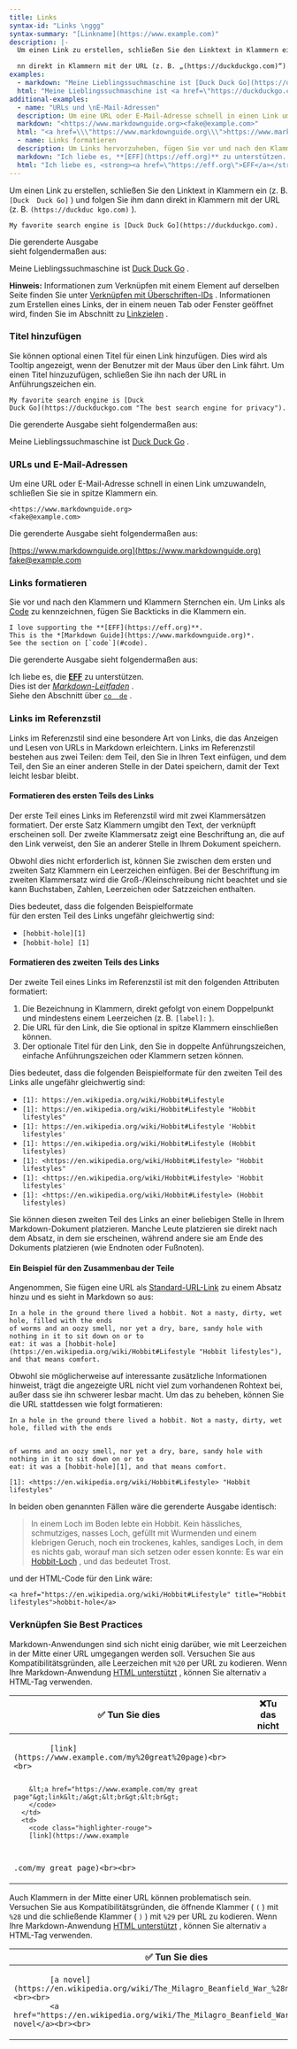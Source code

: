 ```yaml
---
title: Links
syntax-id: "Links \nggg"
syntax-summary: "[Linkname](https://www.example.com)"
description: |-
  Um einen Link zu erstellen, schließen Sie den Linktext in Klammern ein (z. B. „[Duck Duck Go]“) und folgen Sie ihm da

  nn direkt in Klammern mit der URL (z. B. „(https://duckduckgo.com)“). Optional können Sie nach der URL in Klammern einen Titel hinzufügen.
examples:
  - markdown: "Meine Lieblingssuchmaschine ist [Duck Duck Go](https://duckduckgo.com „Die beste Suchmaschine für Datenschutz“)."
  html: "Meine Lieblingssuchmaschine ist <a href=\"https://duckduckgo.com\" title=\"Die beste Suchmaschine für Datenschutz\">Duck Duck Go</a>."
additional-examples:
  - name: "URLs und \nE-Mail-Adressen"
  description: Um eine URL oder E-Mail-Adresse schnell in einen Link umzuwandeln, schließen Sie sie in spitze Klammern ein.
  markdown: "<https://www.markdownguide.org><fake@example.com>"
  html: "<a href=\\\"https://www.markdownguide.org\\\">https://www.markdownguide.org</a><a href=\\\"&#x6d;&#97;&#105;& #x6c;&#116;&#x6f;&#58;&#x66;&#x61;&#x6b;&#101;&#64;&#x65;&#120;&#x61;&#x6d ;&#x70;&#108;&#101;&#46;&#99;&#x6f;&#109;\\\">&#x66;&#x61;&#x6b;&#101;&# \n\n\n64;&#x65;&#120;&#x61;&#x6d;&#x70;&#108;&#101;&#46;&#99;&#x6f;&#109;</a>"
  - name: Links formatieren
  description: Um Links hervorzuheben, fügen Sie vor und nach den Klammern und Klammern Sternchen ein.
  markdown: "Ich liebe es, **[EFF](https://eff.org)** zu unterstützen. Dies ist der *[Markdown Guide](https://www.markdownguide.org)*."
  html: "Ich liebe es, <strong><a href=\"https://eff.org\">EFF</a></strong> zu unterstützen. Dies ist der <em><a href=\"https://www.markdownguide.org\">Markdown-Leitfaden</a></em>."
---
```


Um einen Link zu erstellen, schließen Sie den Linktext in Klammern ein (z. B. `[Duck  Duck Go]` ) und folgen Sie ihm dann direkt in Klammern mit der URL (z. B. `(https://duckduc kgo.com)` ).

```
My favorite search engine is [Duck Duck Go](https://duckduckgo.com).
```

Die gerenderte Ausgabe<br> sieht folgendermaßen aus:

Meine Lieblingssuchmaschine ist [Duck Duck Go](https://duckduckgo.com) .

<div class="alert alert-info">
<i class="fas fa-info-circle"></i><strong>Hinweis:</strong> Informationen zum Verknüpfen mit einem Element auf derselben Seite finden Sie unter <a href="/extended-syntax/#linking-to-heading-ids">Verknüpfen mit Überschriften-IDs</a> . Informationen zum Erstellen eines Links, der in einem neuen Tab oder Fenster geöffnet wird, finden Sie im Abschnitt zu <a href="/hacks/#link-targets">Linkzielen</a> .</div>

### Titel hinzufügen

Sie können optional einen Titel für einen Link hinzufügen. Dies wird als Tooltip angezeigt, wenn der Benutzer mit der Maus über den Link fährt. Um einen Titel hinzuzufügen, schließen Sie ihn nach der URL in Anführungszeichen ein.

```
My favorite search engine is [Duck
Duck Go](https://duckduckgo.com "The best search engine for privacy").
```

Die gerenderte Ausgabe sieht folgendermaßen aus:

Meine Lieblingssuchmaschine ist [Duck Duck Go](https://duckduckgo.com "Die beste Suchmaschine für Privatsphäre") .

### URLs und E-Mail-Adressen

Um eine URL oder E-Mail-Adresse schnell in einen Link umzuwandeln, schließen Sie sie in spitze Klammern ein.

```
<https://www.markdownguide.org>
<fake@example.com>
```

Die gerenderte Ausgabe sieht folgendermaßen aus:

[https://www.markdownguide.org](https://www.markdownguide.org)<br> [fake@example.com](mailto:fake@example.com)

### Links formatieren

Sie vor und nach den Klammern und Klammern Sternchen ein. Um Links als [Code](#code) zu kennzeichnen, fügen Sie Backticks in die Klammern ein.

```
I love supporting the **[EFF](https://eff.org)**.
This is the *[Markdown Guide](https://www.markdownguide.org)*.
See the section on [`code`](#code).
```

Die gerenderte Ausgabe sieht folgendermaßen aus:

Ich liebe es, die **[EFF](https://eff.org)** zu unterstützen.<br> Dies ist der *[Markdown-Leitfaden](https://www.markdownguide.org)* .<br> Siehe den Abschnitt über [`co  de`](#code) .

### Links im Referenzstil

Links im Referenzstil sind eine besondere Art von Links, die das Anzeigen und Lesen von URLs in Markdown erleichtern. Links im Referenzstil bestehen aus zwei Teilen: dem Teil, den Sie in Ihren Text einfügen, und dem Teil, den Sie an einer anderen Stelle in der Datei speichern, damit der Text leicht lesbar bleibt.

#### Formatieren des ersten Teils des Links

Der erste Teil eines Links im Referenzstil wird mit zwei Klammersätzen formatiert. Der erste Satz Klammern umgibt den Text, der verknüpft erscheinen soll. Der zweite Klammersatz zeigt eine Beschriftung an, die auf den Link verweist, den Sie an anderer Stelle in Ihrem Dokument speichern.

Obwohl dies nicht erforderlich ist, können Sie zwischen dem ersten und zweiten Satz Klammern ein Leerzeichen einfügen. Bei der Beschriftung im zweiten Klammersatz wird die Groß-/Kleinschreibung nicht beachtet und sie kann Buchstaben, Zahlen, Leerzeichen oder Satzzeichen enthalten.

Dies bedeutet, dass die folgenden Beispielformate<br> für den ersten Teil des Links ungefähr gleichwertig sind:

- `[hobbit-hole][1]`
- `[hobbit-hole] [1]`

#### Formatieren des zweiten Teils des Links

Der zweite Teil eines Links im Referenzstil ist mit den folgenden Attributen formatiert:

1. Die Bezeichnung in Klammern, direkt gefolgt von einem Doppelpunkt und mindestens einem Leerzeichen (z. B. `[label]:` ).
2. Die URL für den Link, die Sie optional in spitze Klammern einschließen können.
3. Der optionale Titel für den Link, den Sie in doppelte Anführungszeichen, einfache Anführungszeichen oder Klammern setzen können.

Dies bedeutet, dass die folgenden Beispielformate für den zweiten Teil des Links alle ungefähr gleichwertig sind:

- `[1]: https://en.wikipedia.org/wiki/Hobbit#Lifestyle`
- `[1]: https://en.wikipedia.org/wiki/Hobbit#Lifestyle "Hobbit lifestyles"`
- `[1]: https://en.wikipedia.org/wiki/Hobbit#Lifestyle 'Hobbit lifestyles'`
- `[1]: https://en.wikipedia.org/wiki/Hobbit#Lifestyle (Hobbit lifestyles)`
- `[1]: <https://en.wikipedia.org/wiki/Hobbit#Lifestyle> "Hobbit lifestyles"`
- `[1]: <https://en.wikipedia.org/wiki/Hobbit#Lifestyle> 'Hobbit lifestyles'`
- `[1]: <https://en.wikipedia.org/wiki/Hobbit#Lifestyle> (Hobbit lifestyles)`

Sie können diesen zweiten Teil des Links an einer beliebigen Stelle in Ihrem Markdown-Dokument platzieren. Manche Leute platzieren sie direkt nach dem Absatz, in dem sie erscheinen, während andere sie am Ende des Dokuments platzieren (wie Endnoten oder Fußnoten).

#### Ein Beispiel für den Zusammenbau der Teile

Angenommen, Sie fügen eine URL als [Standard-URL-Link](#links) zu einem Absatz hinzu und es sieht in Markdown so aus:

```
In a hole in the ground there lived a hobbit. Not a nasty, dirty, wet hole, filled with the ends
of worms and an oozy smell, nor yet a dry, bare, sandy hole with nothing in it to sit down on or to
eat: it was a [hobbit-hole](https://en.wikipedia.org/wiki/Hobbit#Lifestyle "Hobbit lifestyles"), and that means comfort.
```

Obwohl sie möglicherweise auf interessante zusätzliche Informationen hinweist, trägt die angezeigte URL nicht viel zum vorhandenen Rohtext bei, außer dass sie ihn schwerer lesbar macht. Um das zu beheben, können Sie die URL stattdessen wie folgt formatieren:

```
In a hole in the ground there lived a hobbit. Not a nasty, dirty, wet hole, filled with the ends


of worms and an oozy smell, nor yet a dry, bare, sandy hole with nothing in it to sit down on or to
eat: it was a [hobbit-hole][1], and that means comfort.

[1]: <https://en.wikipedia.org/wiki/Hobbit#Lifestyle> "Hobbit lifestyles"
```

In beiden oben genannten Fällen wäre die gerenderte Ausgabe identisch:

> In einem Loch im Boden lebte ein Hobbit. Kein hässliches, schmutziges, nasses Loch, gefüllt mit Wurmenden und einem klebrigen Geruch, noch ein trockenes, kahles, sandiges Loch, in dem es nichts gab, worauf man sich setzen oder essen konnte: Es war ein <a href="https://en.wikipedia.org/wiki/Hobbit#Lifestyle" title="Lebensstile der Hobbits">Hobbit-Loch</a> , und das bedeutet Trost.

und der HTML-Code für den Link wäre:

```
<a href="https://en.wikipedia.org/wiki/Hobbit#Lifestyle" title="Hobbit lifestyles">hobbit-hole</a>
```

### Verknüpfen Sie Best Practices

Markdown-Anwendungen sind sich nicht einig darüber, wie mit Leerzeichen in der Mitte einer URL umgegangen werden soll. Versuchen Sie aus Kompatibilitätsgründen, alle Leerzeichen mit `%20` per URL zu kodieren. Wenn Ihre Markdown-Anwendung [HTML unterstützt](#html) , können Sie alternativ `a` HTML-Tag verwenden.

<table class="table table-bordered">
  <thead class="thead-light">
    <tr>
      <th>✅ Tun Sie dies</th>
      <th>❌Tu das nicht</th>
    </tr>
  </thead>
  <tbody>
    <tr>
      <td>
        <code class="highlighter-rouge">
        [link](https://www.example.com/my%20great%20page)&lt;br&gt;&lt;br&gt;


        &lt;a href="https://www.example.com/my great page"&gt;link&lt;/a&gt;&lt;br&gt;&lt;br&gt;
        </code>
      </td>
      <td>
        <code class="highlighter-rouge">
        [link](https://www.example

.com/my great page)&lt;br&gt;&lt;br&gt;
        </code>
      </td>
    </tr>
  </tbody>
</table>

Auch Klammern in der Mitte einer URL können problematisch sein. Versuchen Sie aus Kompatibilitätsgründen, die öffnende Klammer ( `(` ) mit `%28` und die schließende Klammer ( `)` ) mit `%29` per URL zu kodieren. Wenn Ihre Markdown-Anwendung [HTML unterstützt](#html) , können Sie alternativ `a` HTML-Tag verwenden.

<table class="table table-bordered">
  <thead class="thead-light">
    <tr>
      <th>✅ Tun Sie dies</th>
      <th>❌Tu das nicht</th>
    </tr>
  </thead>
  <tbody>
    <tr>
      <td>
        <code class="highlighter-rouge">
        [a novel](https://en.wikipedia.org/wiki/The_Milagro_Beanfield_War_%28novel%29)&lt;br&gt;&lt;br&gt;
        &lt;a href="https://en.wikipedia.org/wiki/The_Milagro_Beanfield_War_(novel)"&gt;a novel&lt;/a&gt;&lt;br&gt;&lt;br&gt;
        </code>
      </td>
      <td>
        <code class="highlighter-rouge">
        [a novel](https://en.wikipedia.org/wiki/The_Milagro_Beanfield_War_(novel))
        </code>
      </td>
    </tr>
  </tbody>
</table>



